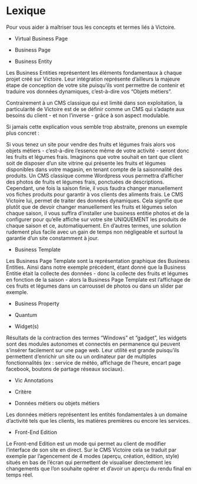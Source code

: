 # Lexique

Pour vous aider à maîtriser tous les concepts et termes liés à Victoire.

- Virtual Business Page

- Business Page

- Business Entity

Les Business Entities représentent les éléments fondamentaux à chaque projet créé sur Victoire. Leur intégration représente d’ailleurs la majeure étape de conception de votre site puisqu’ils vont permettre de contenir et traduire vos données dynamiques, c’est-à-dire vos “Objets métiers”.

Contrairement à un CMS classique qui est limité dans son exploitation, la particularité de Victoire est de se définir comme un CMS qui s’adapte aux besoins du client - et non l’inverse - grâce à son aspect modulable.

Si jamais cette explication vous semble trop abstraite, prenons un exemple plus concret :

Si vous tenez un site pour vendre des fruits et légumes frais alors vos objets métiers - c’est-à-dire l’essence même de votre activité - seront donc les fruits et légumes frais. 
Imaginons que votre souhait en tant que client soit de disposer d’un site vitrine qui présente les fruits et légumes disponibles dans votre magasin, en tenant compte de la saisonnalité des produits.
Un CMS classique comme Wordpress vous permettra d’afficher des photos de fruits et légumes frais, ponctuées de descriptions. Cependant, une fois la saison finie, il vous faudra changer manuellement vos fiches produits pour garantir à vos clients des aliments frais.
Le CMS Victoire lui, permet de traiter des données dynamiques. Cela signifie que plutôt que de devoir changer manuellement les fruits et légumes selon chaque saison, il vous suffira d’installer une business entitie photos et de la configurer pour qu’elle affiche sur votre site UNIQUEMENT les produits de chaque saison et ce, automatiquement. 
En d’autres termes, une solution rudement plus facile avec un gain de temps non négligeable et surtout la garantie d’un site constamment à jour.

- Business Template

Les Business Page Template sont la représentation graphique des Business Entities. 
Ainsi dans notre exemple précédent, étant donné que la Business Entitie était la collecte des données - donc la collecte des fruits et légumes en fonction de la saison - alors la Business Page Template est l’affichage de ces fruits et légumes dans un carroussel de photos ou dans un slider par exemple.

- Business Property

- Quantum

- Widget(s)

Résultats de la contraction des termes “Windows” et “gadget”, les widgets sont des modules autonomes et connectés en permanence qui peuvent s’insérer facilement sur une page web.
Leur utilité est grande puisqu’ils permettent d’enrichir un site ou un ordinateur par de multiples fonctionnalités (ex : service de météo, affichage de l’heure, encart page facebook, boutons de partage réseaux sociaux).

- Vic Annotations

- Critère

- Données métiers ou objets métiers

Les données métiers représentent les entités fondamentales à un domaine d’activité tels que les clients, les matières premières ou encore les services.

- Front-End Edition

Le Front-end Edition est un mode qui permet au client de modifier l’interface de son site en direct. Sur le CMS Victoire cela se traduit par exemple par l’agencement de 4 modes (aperçu, création, édition, style) situés en bas de l’écran qui permettent de visualiser directement les changements que l’on souhaite opérer et d’avoir un aperçu du rendu final en temps réel.
